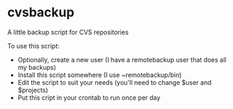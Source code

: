 cvsbackup
=========

A little backup script for CVS repositories

To use this script:
  - Optionally, create a new user (I have a remotebackup user that does all my backups)
  - Install this script somewhere (I use ~remotebackup/bin)
  - Edit the script to suit your needs (you'll need to change $user and $projects)
  - Put this cript in your crontab to run once per day

